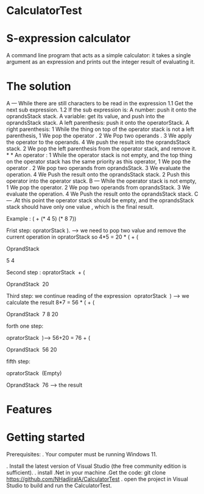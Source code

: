 # CalculatorTest

# S-expression calculator

 A command line program that acts as a simple calculator: it takes a single argument as an expression and prints out the integer result of evaluating it.
 # The solution 
  A — While there are still  characters to be read in the expression
           1.1 Get the next sub expression.
           1.2 If the sub expression  is:
              A number: push it onto the oprandsStack  stack.
              A variable: get its value, and push into the oprandsStack stack.
              A left parenthesis: push it onto the operatorStack.
              A right parenthesis:
                   1 While the thing on top of the operator stack is not a left parenthesis,
                           1  We  pop the operator .
                           2  We Pop two operands .
                           3  We apply the operator to the operands.
                           4  We push the result into the oprandsStack stack.
                 2 We pop the left parenthesis from the operator stack, and remove it.
            * * An operator :
                1 While the operator stack is not empty, and the top thing on the operator stack has the same   priority  as this operator,
                     1 We pop the operator  .
                     2 We pop two operands from oprandsStack.
                     3  We evaluate  the operation.
                     4 We  Push the result onto the oprandsStack stack.
               2 Push this operator  into the operator stack.
  B — While the operator stack is not empty,
       1 We pop the operator.
       2 We pop two operands from oprandsStack.
       3  We evaluate  the operation.
       4 We  Push the result onto the oprandsStack stack.
 C — .At this point the operator stack should be empty, and the oprandsStack stack should have only one value , which is the final result.

Example : ( + (* 4 5) (* 8 7))

 Frist step:
opratorStack
). —>      we need to pop two value and remove the current operation in opratorStack so 4*5 = 20
*
(
+
(

OprandStack 

5
4

Second step :
opratorStack 
+
(

OprandStack 
20

Third step: we continue reading of the expression  opratorStack 
) —> we calculate the result 8*7 = 56
*
(
+
(

OprandStack 
7
8
20
 
forth one step:

opratorStack 
 )—> 56+20 = 76
+
(

OprandStack 
56
20

fifth step:

opratorStack 
 (Empty)

OprandStack 
76 —> the result
# Features
# Getting started
Prerequisites:
   . Your computer must be running Windows 11.

   . Install the latest version of Visual Studio (the free community edition is sufficient).
   . install .Net in your machine
   .Get the code:   git clone https://github.com/NHadjiraIA/CalculatorTest
   . open the project in Visual Studio to build and run the CalculatorTest.

